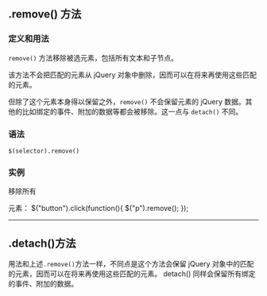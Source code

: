 ## .remove() 方法

### 定义和用法
`remove()` 方法移除被选元素，包括所有文本和子节点。

该方法不会把匹配的元素从 jQuery 对象中删除，因而可以在将来再使用这些匹配的元素。

但除了这个元素本身得以保留之外，`remove()` 不会保留元素的 jQuery 数据。其他的比如绑定的事件、附加的数据等都会被移除。这一点与 `detach()` 不同。

### 语法
    $(selector).remove()
    
### 实例
移除所有 <p> 元素：
    $("button").click(function(){
      $("p").remove();
    });

- - -
## .detach()方法

用法和上述`.remove()`方法一样，不同点是这个方法会保留 jQuery 对象中的匹配的元素，因而可以在将来再使用这些匹配的元素。
detach() 同样会保留所有绑定的事件、附加的数据。

